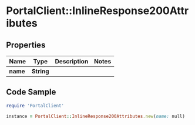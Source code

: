 # PortalClient::InlineResponse200Attributes

## Properties

Name | Type | Description | Notes
------------ | ------------- | ------------- | -------------
**name** | **String** |  | 

## Code Sample

```ruby
require 'PortalClient'

instance = PortalClient::InlineResponse200Attributes.new(name: null)
```


